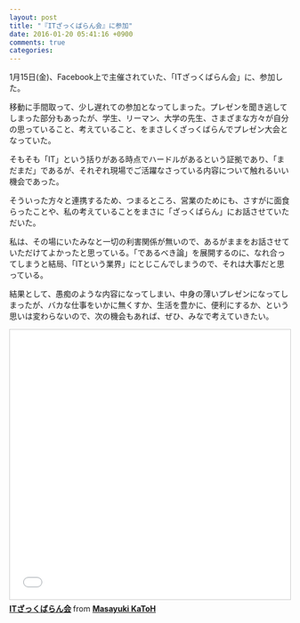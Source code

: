 ```yaml
---
layout: post
title: "『ITざっくばらん会』に参加"
date: 2016-01-20 05:41:16 +0900
comments: true
categories: 
---
```


1月15日(金)、Facebook上で主催されていた、「ITざっくばらん会」に、参加した。

移動に手間取って、少し遅れての参加となってしまった。プレゼンを聞き逃してしまった部分もあったが、学生、リーマン、大学の先生、さまざまな方々が自分の思っていること、考えていること、をまさしくざっくばらんでプレゼン大会となっていた。

そもそも「IT」という括りがある時点でハードルがあるという証拠であり、「まだまだ」であるが、それぞれ現場でご活躍なさっている内容について触れるいい機会であった。

そういった方々と連携するため、つまるところ、営業のためにも、さすがに面食らったことや、私の考えていることをまさに「ざっくばらん」にお話させていただいた。

私は、その場にいたみなと一切の利害関係が無いので、あるがままをお話させていただけてよかったと思っている。「であるべき論」を展開するのに、なれ合ってしまうと結局、「ITという業界」にとじこんでしまうので、それは大事だと思っている。

結果として、愚痴のような内容になってしまい、中身の薄いプレゼンになってしまったが、バカな仕事をいかに無くすか、生活を豊かに、便利にするか、という思いは変わらないので、次の機会もあれば、ぜひ、みなで考えていきたい。

<iframe src="//www.slideshare.net/slideshow/embed_code/key/Ds1YIUld8sI38k" width="595" height="485" frameborder="0" marginwidth="0" marginheight="0" scrolling="no" style="border:1px solid #CCC; border-width:1px; margin-bottom:5px; max-width: 100%;" allowfullscreen> </iframe> <div style="margin-bottom:5px"> <strong> <a href="//www.slideshare.net/pharaohkj/it-57117476" title="ITざっくばらん会" target="_blank">ITざっくばらん会</a> </strong> from <strong><a href="//www.slideshare.net/pharaohkj" target="_blank">Masayuki KaToH</a></strong> </div>
